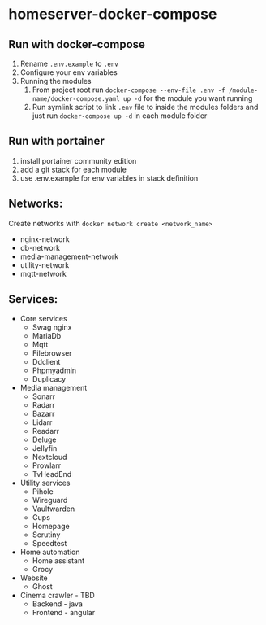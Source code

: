 # homeserver-docker-compose

## Run with docker-compose
1. Rename `.env.example` to `.env`
2. Configure your env variables
3. Running the modules
   1. From project root run `docker-compose --env-file .env -f /module-name/docker-compose.yaml up -d` for the module you want running
   2. Run symlink script to link `.env` file to inside the modules folders and just run `docker-compose up -d` in each module folder


## Run with portainer
1. install portainer community edition
2. add a git stack for each module
3. use .env.example for env variables in stack definition

## Networks:
Create networks with `docker network create <network_name>`
- nginx-network
- db-network
- media-management-network
- utility-network
- mqtt-network

## Services:

- Core services
  - Swag nginx
  - MariaDb
  - Mqtt
  - Filebrowser
  - Ddclient
  - Phpmyadmin
  - Duplicacy
- Media management
  - Sonarr
  - Radarr
  - Bazarr
  - Lidarr
  - Readarr
  - Deluge
  - Jellyfin
  - Nextcloud
  - Prowlarr
  - TvHeadEnd
- Utility services
  - Pihole
  - Wireguard
  - Vaultwarden
  - Cups
  - Homepage
  - Scrutiny
  - Speedtest
- Home automation
  - Home assistant
  - Grocy
- Website
  - Ghost
- Cinema crawler - TBD
  - Backend - java
  - Frontend - angular
